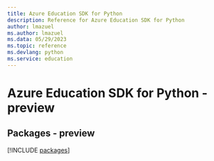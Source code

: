 ```yaml
---
title: Azure Education SDK for Python
description: Reference for Azure Education SDK for Python
author: lmazuel
ms.author: lmazuel
ms.data: 05/29/2023
ms.topic: reference
ms.devlang: python
ms.service: education
---
```

# Azure Education SDK for Python - preview
## Packages - preview
[!INCLUDE [packages](education-index.md)]
